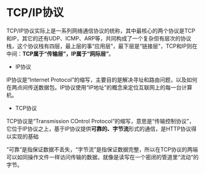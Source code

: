 # TCP/IP协议

TCP/IP协议实际上是一系列网络通信协议的统称，其中最核心的两个协议是TCP和IP，其它的还有UDP、ICMP、ARP等，共同构成了一个复杂但有层次的协议栈，这个协议栈有四层，最上层的事“应用层”，最下层是“链接层”，TCP和IP则在中间：**TCP属于“传输层”，IP属于“网际层”**。

- IP协议

IP协议是“Internet Protocol”的缩写，主要目的是解决寻址和路由问题，以及如何在两点间传送数据包。IP协议使用“IP地址”的概念来定位互联网上的每一台计算机。


- TCP协议

TCP协议是“Transmission COntrol Protocol”的缩写，意思是“传输控制协议”，它位于IP协议之上，基于IP协议提供**可靠的、字节流**形式的通信，是HTTP协议得以实现的基础

“可靠”是指保证数据不丢失，“字节流”是指保证数据完整，所以在TCP协议的两端可以如同操作文件一样访问传输的数据，就像是读写在一个密闭的管道里“流动”的字节。